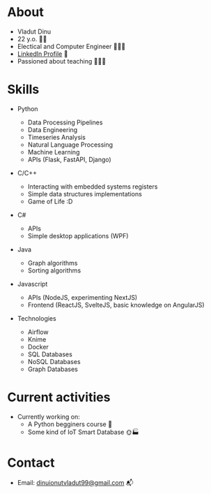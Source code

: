 # About
- Vladut Dinu
- 22 y.o. 👦🏻
- Electical and Computer Engineer 👨🏻‍🎓
- [LinkedIn Profile](https://www.linkedin.com/in/vladut-dinu-a32742214/) 🔎
- Passioned about teaching 👨🏻‍🏫
# Skills
- Python 
    - Data Processing Pipelines
    - Data Engineering
    - Timeseries Analysis
    - Natural Language Processing
    - Machine Learning
    - APIs (Flask, FastAPI, Django)
    
- C/C++
    - Interacting with embedded systems registers
    - Simple data structures implementations
    - Game of Life :D

- C#
    - APIs 
    - Simple desktop applications (WPF)

- Java
    - Graph algorithms
    - Sorting algorithms

- Javascript
    - APIs (NodeJS, experimenting NextJS)
    - Frontend (ReactJS, SvelteJS, basic knowledge on AngularJS)

- Technologies
    -   Airflow
    -   Knime
    -   Docker
    -   SQL Databases
    -   NoSQL Databases
    -   Graph Databases

# Current activities
-   Currently working on:
    -   A Python begginers course 📄
    -   Some kind of IoT Smart Database 🌞🏭

# Contact
- Email: dinuionutvladut99@gmail.com 📬